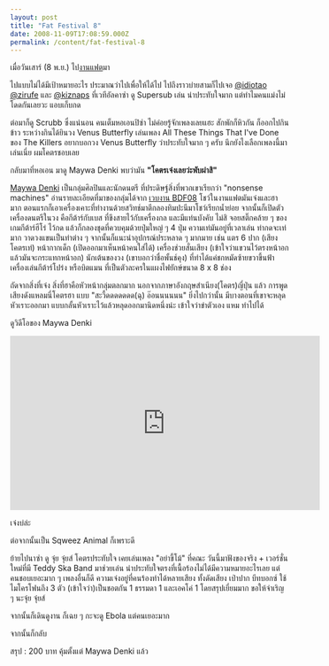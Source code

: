 ```yaml
---
layout: post
title: "Fat Festival 8"
date: 2008-11-09T17:08:59.000Z
permalink: /content/fat-festival-8
---
```


เมื่อวันเสาร์ (8 พ.ย.) ไป<a href="http://www.fatdegree.com/fatfest/">งานแฟต</a>มา

ไปแบบไม่ได้มีเป้าหมายอะไร ประมาณว่าไปเพื่อให้ได้ไป ไปถึงราวบ่ายสามก็ไปเจอ <a href="http://twitter.com/idiotao">@idiotao</a> <a href="http://twitter.com/zirufe">@zirufe</a> และ <a href="http://twitter.com/kiznaps">@kiznaps</a> ที่เวทีอัลคาซ่า ดู Supersub เล่น น่าประทับใจมาก แต่ทำไมคนแม่งไม่โดดกันเลยวะ แอบเก็บกด

ต่อมาก็ดู Scrubb ซึ่งแน่นอน คนเต็มหอเอนปิซ่า ไม่ค่อยรู้จักเพลงเลยแฮะ สักพักก็หิวกัน ก็ออกไปกินข้าว ระหว่างกินได้ยินวง Venus Butterfly เล่นเพลง All These Things That I've Done ของ The Killers อยากบอกวง Venus Butterfly ว่าประทับใจมาก ๆ ครับ นึกยังไงเลือกเพลงนี้มาเล่นเนี่ย ผมโคตรชอบเลย

กลับมาที่หอเอน มาดู Maywa Denki พบว่ามัน <strong>"โคตรเจ๋งเลยว่ะพับผ่าสิ"</strong>
<!--break-->
<a href="http://www.maywadenki.com/english/00main_e_content.html">Maywa Denki</a> เป็นกลุ่มศิลปินและนักดนตรี ที่ประดิษฐ์สิ่งที่พวกเขาเรียกว่า "nonsense machines" อ่านรายละเอียดที่มาของกลุ่มได้จาก <a href="http://www.bangkokdesignfestival.com/2008/events/Maywa_Denki.php">เวบงาน BDF08</a> โชว์ในงานแฟตมันเจ๋งและฮามาก ตอนแรกก็เอาเครื่องเคาะที่ทำงานด้วยสวิทช์มาตีกลองทิมปะนีมาโชว์เรียกน้ำย่อย จากนั้นก็เปิดตัวเครื่องดนตรีในวง คือกีต้าร์กับเบส ที่ขึงสายไว้กับเครื่องกล และมีแท่นบังคับ ไม่สิ จอยสติ๊กคล้าย ๆ ของเกมกีต้าร์ฮีโร่ ไว้กด แล้วก็กลองชุดที่ควบคุมด้วยปุ่มใหญ่ ๆ 4 ปุ่ม ความเท่มันอยู่ที่เวลาเล่น ท่ากดจะเท่มาก วาดวงแขนเป็นท่าต่าง ๆ จากนั้นก็แนะนำอุปกรณ์ประหลาด ๆ มากมาย เช่น แตร 6 ปาก (เสียงโคตรเท่) หน้ากากเด็ก (เปิดออกมาเห็นหน้าคนใส่ได้) เครื่องช่วยสั่นเสียง (เข้าใจว่าแขวนไว้ตรงหน้าอกแล้วมันจะกระแทกหน้าอก) นักเต้นของวง (เขาบอกว่าชื่อพั้นช์คุง) ที่ทำได้แค่ชกหมัดซ้ายขวาขึ้นฟ้า เครื่องเล่นกีต้าร์โปร่ง หรือบิตแมน ที่เป็นตัวละครในแผงไฟยักษ์ขนาด 8 x 8 ช่อง

ถัดจากสิ่งที่เจ๋ง สิ่งที่ฮาคือหัวหน้ากลุ่มตลกมาก นอกจากภาษาอังกฤษสำเนียง(โคตร)ญี่ปุ่น แล้ว การพูดเสียงดังแหลมนี่โคตรฮา แบบ "สะวี้ดดดดดดด(ฉุ) อ๊อนนนนนน" ยิ่งไปกว่านั้น มีบางตอนที่เขาจะหลุดหัวเราะออกมา แบบกลั้นหัวเราะไว้แล้วหลุดออกมานิดหนึ่งน่ะ เข้าใจว่าขำตัวเอง แหม ทำไปได้

ดูวิดีโอของ Maywa Denki

<iframe width="560" height="315" src="https://www.youtube.com/embed/Hnx3P2V4pRQ?si=eoYFMStktz7ImC1l" title="YouTube video player" frameborder="0" allow="accelerometer; autoplay; clipboard-write; encrypted-media; gyroscope; picture-in-picture; web-share" referrerpolicy="strict-origin-when-cross-origin" allowfullscreen></iframe>

เจ๋งบ่ล่ะ

ต่อจากนั้นเป็น Sqweez Animal ก็เพราะดี

ย้ายไปนาซ่า ดู จุ๋ย จุ๋ยส์ โคตรประทับใจ เคยเล่นเพลง "อย่าขี้โม้" ที่คณะ วันนี้มาฟังของจริง + เวอร์ชั่นใหม่ที่มี Teddy Ska Band มาช่วยเล่น น่าประทับใจตรงที่เนื้อร้องไม่ได้มีความหมายอะไรเลย แต่คนชอบเยอะมาก ๆ เพลงอื่นก็ดี ความเจ๋งอยู่ที่คนร้องทำได้หลายเสียง ทั้งดัดเสียง เป่าปาก บีทบอกซ์ ใช้ไมโครโฟนถึง 3 ตัว (เข้าใจว่า)เป็นชอตกัน 1 ธรรมดา 1 และเอคโค่ 1 โดยสรุปเยี่ยมมาก ขอให้จำเริญ ๆ นะจุ๋ย จุ๋ยส์

จากนั้นก็เดินดูงาน ก็เฉย ๆ กะจะดู Ebola แต่คนเยอะมาก

จากนั้นก็กลับ

สรุป : 200 บาท คุ้มตั้งแต่ Maywa Denki แล้ว
